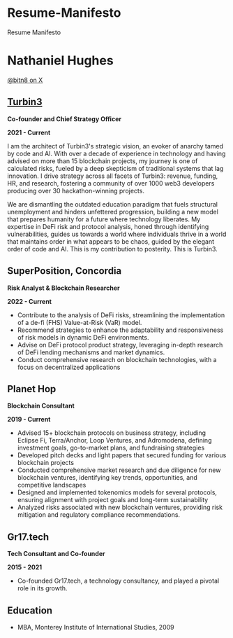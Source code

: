 # Resume-Manifesto
Resume Manifesto
# Nathaniel Hughes

[@bitn8 on X](https://x.com/qubitn8) 

## [Turbin3](turbin3.com)

**Co-founder and Chief Strategy Officer**

**2021 - Current**

I am the architect of Turbin3's strategic vision, an evoker of anarchy tamed by code and AI. With over a decade of experience in technology and having advised on more than 15 blockchain projects, my journey is one of calculated risks, fueled by a deep skepticism of traditional systems that lag innovation. I drive strategy across all facets of Turbin3: revenue, funding, HR, and research, fostering a community of over 1000 web3 developers producing over 30 hackathon-winning projects.

We are dismantling the outdated education paradigm that fuels structural unemployment and hinders unfettered progression, building a new model that prepares humanity for a future where technology liberates. My expertise in DeFi risk and protocol analysis, honed through identifying vulnerabilities, guides us towards a world where individuals thrive in a world that maintains order in what appears to be chaos, guided by the elegant order of code and AI. This is my contribution to posterity. This is Turbin3.


## SuperPosition, Concordia

**Risk Analyst & Blockchain Researcher**

**2022 - Current**

*   Contribute to the analysis of DeFi risks, streamlining the implementation of a de-fi (FHS) Value-at-Risk (VaR) model.
*   Recommend strategies to enhance the adaptability and responsiveness of risk models in dynamic DeFi environments.
*   Advise on DeFi protocol product strategy, leveraging in-depth research of DeFi lending mechanisms and market dynamics.
*   Conduct comprehensive research on blockchain technologies, with a focus on decentralized applications


## Planet Hop

**Blockchain Consultant**

**2019 - Current**

*   Advised 15+ blockchain protocols on business strategy, including  Eclipse Fi, Terra/Anchor, Loop Ventures, and Adromodena, defining investment goals, go-to-market plans, and fundraising strategies
*   Developed pitch decks and light papers that secured funding for various blockchain projects
*   Conducted comprehensive market research and due diligence for new blockchain ventures, identifying key trends, opportunities, and competitive landscapes
*   Designed and implemented tokenomics models for several protocols, ensuring alignment with project goals and long-term sustainability
*   Analyzed risks associated with new blockchain ventures, providing risk mitigation and regulatory compliance recommendations.


## Gr17.tech

**Tech Consultant and Co-founder**

**2015 - 2021**

*   Co-founded Gr17.tech, a technology consultancy, and played a pivotal role in its growth.


## Education

*   MBA, Monterey Institute of International Studies, 2009
